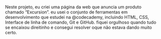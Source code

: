 Neste projeto, eu criei uma página da web que anuncia um produto chamado “Excursion”. eu usei o conjunto de ferramentas em desenvolvimento que estudei na @codecademy, incluindo HTML, CSS, Interface de linha de comando, Git e GitHub. fiquei orgulhoso quando tudo se encaixou direitinho e consegui resolver oque não estava dando muito certo.
